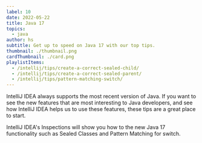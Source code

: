 ```yaml
---
label: 10
date: 2022-05-22
title: Java 17
topics:
  - java
author: hs
subtitle: Get up to speed on Java 17 with our top tips.
thumbnail: ./thumbnail.png
cardThumbnail: ./card.png
playlistItems:
  - /intellij/tips/create-a-correct-sealed-child/
  - /intellij/tips/create-a-correct-sealed-parent/
  - /intellij/tips/pattern-matching-switch/
---
```


IntelliJ IDEA always supports the most recent version of Java. If you want to see the new features that are most interesting to Java developers, and see how IntelliJ IDEA helps us to use these features, these tips are a great place to start.

IntelliJ IDEA's Inspections will show you how to the new Java 17 functionality such as Sealed Classes and Pattern Matching for switch.
